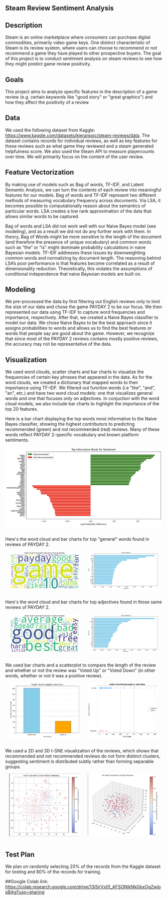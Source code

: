 ## Steam Review Sentiment Analysis

## Description
Steam is an online marketplace where consumers can purchase digital commodities, primarily video game keys. One distinct characteristic of Steam is its review system, where users can choose to recommend or not recommend a game they have played to other prospective buyers. The goal of this project is to conduct sentiment analysis on steam reviews to see how they might predict game review positivity.

## Goals
This project aims to analyze specific features in the description of a game review (e.g. certain keywords like "good story" or "great graphics") and how they affect the positivity of a review. 

## Data
We used the following dataset from Kaggle: https://www.kaggle.com/datasets/kieranpoc/steam-reviews/data. The dataset contains records for individual reviews, as well as key features for these reviews such as what game they reviewed and a steam generated helpfulness score. We also used the Steam API to measure playercounts over time. We will primarily focus on the content of the user review.

## Feature Vectorization
By making use of models such as Bag of words, TF-IDF, and Latent Semantic Analysis, we can turn the contents of each review into meaningful features for our models. Bag of words and TF-IDF represent two different methods of measuring vocabulary frequency across documents. Via LSA, it becomes possible to computationally reason about the semantics of particular words. LSA creates a low rank approximation of the data that allows similar words to be captured.

Bag of words and LSA did not work well with our Naive Bayes model (see modeling), and as a result we did not do any further work with them. In theory, Bag of Words might be more sensitive to the length of the document (and therefore the presence of unique vocabulary) and common words such as “the” or “is” might dominate probability calculations in naive Bayesian models. TF-IDF addresses these issues by downweighting common words and normalizing by document length. The reasoning behind LSA’s poor performance is that features become correlated as a result of dimensionality reduction. Theoretically, this violates the assumptions of conditional independence that naive Bayesian models are built on.

## Modeling
We pre-processed the data by first filtering out English reviews only to limit the size of our data and chose the game PAYDAY 2 to be our focus. We then represented our data using TF-IDF to capture word frequencies and importance, respectively. After that, we created a Naive Bayes classifier to model our data. We chose Naive Bayes to be the best approach since it assigns probabilities to words and allows us to find the best features or words that people say are good about the game. However, we recognize that since most of the PAYDAY 2 reviews contains mostly positive reviews, the accuracy may not be representative of the data.

## Visualization
We used word clouds, scatter charts and bar charts to visualize the frequencies of certain key phrases that appeared in the data. As for the word clouds, we created a dictionary that mapped words to their importance using TF-IDF. We filtered out function words (i.e "the", "and", "an", etc.) and have two word cloud models: one that visualizes general words and one that focuses only on adjectives. In conjuction with the word cloud models, we also include bar charts to highlight the importance of the top 20 features.

Here is a bar chart displaying the top words most informative to the Naive Bayes classifier, showing the highest contributors to predicting recommended (green) and not recommended (red) reviews. Many of these words reflect PAYDAY 2-specific vocabulary and known platform sentiments.
<div style="display: flex; justify-content: space-around;">
    <img src="assets/topN.png" alt="Word Cloud with all words (besides function words) for PAYDAY 2" width="100%">
</div>
<br>

Here's the word cloud and bar charts for top "general" words found in reviews of PAYDAY 2. 
<div style="display: flex; justify-content: space-around;">
    <img src="assets/payday2_all_wordcloud.png" alt="Word Cloud with all words (besides function words) for PAYDAY 2" width="45%">
    <img src="assets/Payday2_allwords_bar.png" alt="Corresponding bar chart of Top 20 words" width="45%">
</div>
<br>

Here's the word cloud and bar charts for top adjectives found in those same reviews of PAYDAY 2. 
<div style="display: flex; justify-content: space-around;">
    <img src="assets/payday2_adj.png" alt="Word Cloud with top adjectives for PAYDAY 2" width="45%">
    <img src="assets/payday2_adj_bar.png" alt="Corresponding bar chart of Top 20 words" width="45%">
</div>
<br>

We used bar charts and a scatterplot to compare the length of the review and whether or not the review was "Voted Up" or "Voted Down" (in other words, whether or not it was a positive review).
<div style="display: flex; justify-content: space-around;">
    <img src="assets/median_rev_len_vs_vote_status.png" alt="Bar chart comparing median review length with the review's vote status." width="45%">
    <img src="assets/scatter.png" alt="Scatterplot comparing median review length with the review's vote status." width="45%">
</div>
<br>

We used a 2D and 3D t-SNE visualization of the reviews, which shows that recommended and not recommended reviews do not form distinct clusters, suggesting sentiment is distributed subtly rather than forming separable groups.
<div style="display: flex; justify-content: space-around;">
    <img src="assets/2dSNE.png" alt="Bar chart comparing median review length with the review's vote status." width="45%">
    <img src="assets/3dSNE.png" alt="Scatterplot comparing median review length with the review's vote status." width="45%">
</div>
<br>









## Test Plan
We plan on randomly selecting 20% of the records from the Kaggle dataset for testing and 80% of the records for training.

##Google Colab link:
https://colab.research.google.com/drive/13i5jrVx0f_AFSONIkNkGbxOgZwippBAg?usp=sharing
